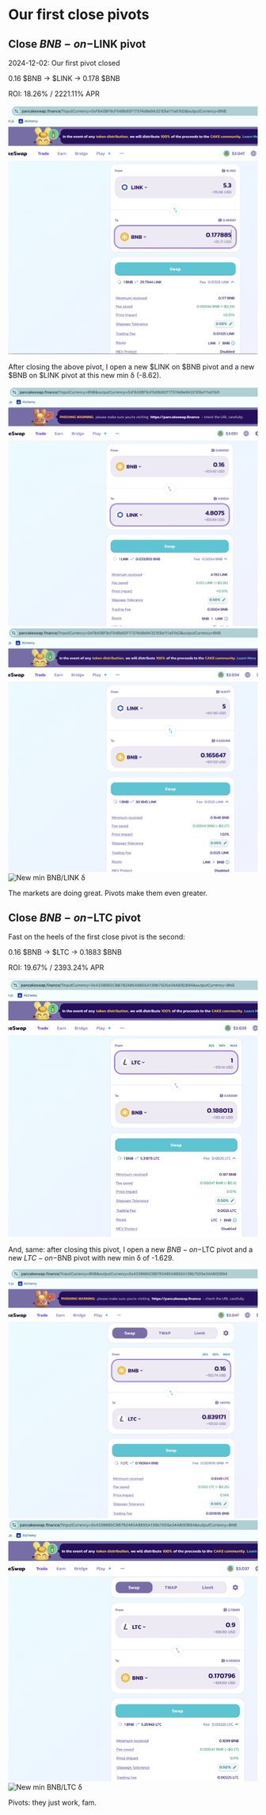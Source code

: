# Our first close pivots

## Close $BNB-on-$LINK pivot

2024-12-02: Our first pivot closed

0.16 $BNB -> $LINK -> 0.178 $BNB

ROI: 18.26% / 2221.11% APR

![Close $BNB-on-$LINK pivot](imgs/01a-close-bnb-link.png)

After closing the above pivot, I open a new $LINK on $BNB pivot and a new $BNB on $LINK pivot at this new min δ (-8.62).

![Open $BNB-on-$LINK pivot](imgs/01b-open-bnb-link.png)
![Open $LINK-on-$BNB pivot](imgs/01c-open-link-bnb.png)
![New min BNB/LINK δ](imgs/01d-new-min-bnb-link-δ.png)

The markets are doing great. Pivots make them even greater.

## Close $BNB-on-$LTC pivot

Fast on the heels of the first close pivot is the second:

0.16 $BNB -> $LTC -> 0.1883 $BNB

ROI: 19.67% / 2393.24% APR

![Close $BNB-on-$LTC pivot](imgs/02a-close-bnb-ltc.png)

And, same: after closing this pivot, I open a new $BNB-on-$LTC pivot and a new $LTC-on-$BNB pivot with new min δ of -1.629.

![Open $BNB-on-$LTC pivot](imgs/02b-open-bnb-ltc.png)
![Open $LTC-on-$BNB pivot](imgs/02c-open-ltc-bnb.png)
![New min BNB/LTC δ](imgs/02d-new-min-bnb-ltc-δ.png)

Pivots: they just work, fam. 
